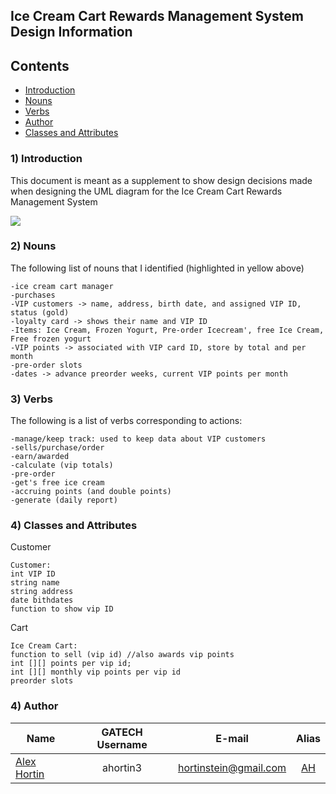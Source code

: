 ## **Ice Cream Cart Rewards Management System Design Information**

Contents
-----------------
- [Introduction](#introduction)
- [Nouns](#nouns)
- [Verbs](#verbs)
- [Author](#author)
- [Classes and Attributes](#classes-and-attributes)

### 1) Introduction
This document is meant as a supplement to show design decisions made when designing the UML diagram for the Ice Cream Cart Rewards Management System

![](http://i.imgur.com/3PF9lN8.png)

### 2) Nouns
The following list of nouns that I identified (highlighted in yellow above) 
``` text
-ice cream cart manager 
-purchases
-VIP customers -> name, address, birth date, and assigned VIP ID, status (gold)
-loyalty card -> shows their name and VIP ID
-Items: Ice Cream, Frozen Yogurt, Pre-order Icecream', free Ice Cream, Free frozen yogurt
-VIP points -> associated with VIP card ID, store by total and per month
-pre-order slots
-dates -> advance preorder weeks, current VIP points per month
```

### 3) Verbs
The following is a list of verbs corresponding to actions:
``` text
-manage/keep track: used to keep data about VIP customers
-sells/purchase/order
-earn/awarded
-calculate (vip totals)
-pre-order
-get's free ice cream
-accruing points (and double points)
-generate (daily report)
```

### 4) Classes and Attributes

Customer
```
Customer:
int VIP ID
string name
string address 
date bithdates
function to show vip ID 
```

Cart
```
Ice Cream Cart:
function to sell (vip id) //also awards vip points
int [][] points per vip id;
int [][] monthly vip points per vip id
preorder slots
```

### 4) Author

| Name  				| GATECH Username		| E-mail						| Alias |
| --------------------- |:---------------------:|:-----------------------------:|:-----:| 
| [Alex Hortin](http://github.com/hortinstein) 	 		| ahortin3				| hortinstein@gmail.com  		| [AH](http://github.com/hortinstein )    |


